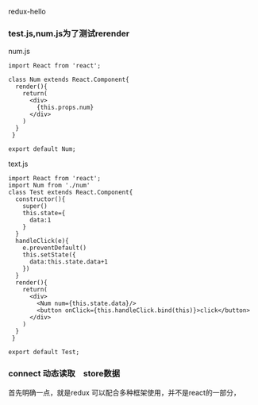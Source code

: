 redux-hello

### test.js,num.js为了测试rerender

num.js
```
import React from 'react';

class Num extends React.Component{
  render(){
    return(
      <div>
        {this.props.num}
      </div>
    )
  }
 }

export default Num;
```

text.js

```
import React from 'react';
import Num from './num'
class Test extends React.Component{
  constructor(){
    super()
    this.state={
      data:1
    }
  }
  handleClick(e){
    e.preventDefault()
    this.setState({
      data:this.state.data+1
    })
  }
  render(){
    return(
      <div>
        <Num num={this.state.data}/>
        <button onClick={this.handleClick.bind(this)}>click</button>
      </div>
    )
  }
 }

export default Test;

```

### connect 动态读取　store数据

首先明确一点，就是redux 可以配合多种框架使用，并不是react的一部分，

